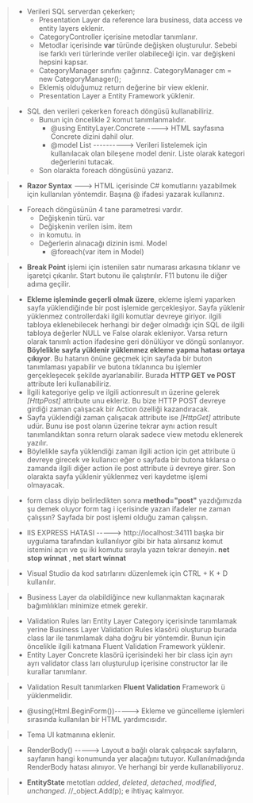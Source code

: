 > * Verileri SQL serverdan çekerken;
>   * Presentation Layer da reference lara business, data access ve entity layers eklenir.
>   * CategoryController içerisine metodlar tanımlanır.
>   * Metodlar içerisinde **var** türünde değişken oluşturulur. Sebebi ise farklı veri türlerinde veriler olabileceği için. var değişkeni hepsini kapsar.
>   * CategoryManager sınıfını çağırırız. CategoryManager cm = new CategoryManager();
>   * Eklemiş olduğumuz return değerine bir view eklenir.
>   * Presentation Layer a Entity Framework yüklenir.
	
	
> * SQL den verileri çekerken foreach döngüsü kullanabiliriz.
>	  * Bunun için öncelikle 2 komut tanımlanmalıdır.
>		  * @using EntityLayer.Concrete ----> HTML sayfasına Concrete dizini dahil olur.
>		  * @model List<Category> ----------> Verileri listelemek için kullanılacak olan bileşene model denir. Liste olarak kategori değerlerini tutacak.
> 	* Son olarakta foreach döngüsünü yazarız.
	
> * **Razor Syntax** ---> HTML içerisinde C# komutlarını yazabilmek için kullanılan yöntemdir. Başına @ ifadesi yazarak kullanırız.

> * Foreach döngüsünün 4 tane parametresi vardır.
> 	* Değişkenin türü. var
>	* Değişkenin verilen isim. item
> 	* in komutu. in
>	* Değerlerin alınacağı dizinin ismi. Model
>		* @foreach(var item in Model) 

> * **Break Point** işlemi için istenilen satır numarası arkasına tıklanır ve işaretçi çıkarılır. Start butonu ile çalıştırılır. F11 butonu ile diğer adıma geçilir.
	
> * **Ekleme işleminde geçerli olmak üzere**, ekleme işlemi yaparken sayfa yüklendiğinde bir post işlemide gerçekleşiyor. Sayfa yüklenir yüklenmez controllerdaki ilgili komutlar devreye giriyor. ilgili tabloya eklenebilecek herhangi bir değer olmadığı için SQL de ilgili tabloya değerler NULL ve False olarak ekleniyor. Varsa return olarak tanımlı action ifadesine geri dönülüyor ve döngü sonlanıyor. **Böylelikle sayfa yüklenir yüklenmez ekleme yapma hatası ortaya çıkıyor**. Bu hatanın önüne geçmek için sayfada bir buton tanımlaması yapabilir ve butona tıklanınca bu işlemler gerçekleşecek şekilde ayarlanabilir. Burada **HTTP GET ve POST** attribute leri kullanabiliriz.
> * İlgili kategoriye gelip ve ilgili actionresult ın üzerine gelerek *[HttpPost]* attribute unu ekleriz. Bu bize HTTP POST devreye girdiği zaman çalışacak bir Action özelliği kazandıracak. 
> * Sayfa yüklendiği zaman çalışacak attribute ise *[HttpGet]* attribute udür. Bunu ise post olanın üzerine tekrar aynı action result tanımlandıktan sonra return olarak sadece view metodu eklenerek yazılır. 
> * Böylelikle sayfa yüklendiği zaman ilgili action için get attribute ü devreye girecek ve kullanıcı eğer o sayfada bir butona tıklarsa o zamanda ilgili diğer action ile post attribute ü devreye girer. Son olarakta sayfa yüklenir yüklenmez veri kaydetme işlemi olmayacak. 

> * form class diyip belirledikten sonra **method="post"** yazdığımızda şu demek oluyor form tag i içerisinde yazan ifadeler ne zaman çalışsın? Sayfada bir post işlemi olduğu zaman çalışsın.
	
> * IIS EXPRESS HATASI -----> http://localhost:34111 başka bir uygulama tarafından kullanılıyor gibi bir hata alırsanız komut istemini açın ve şu iki komutu sırayla yazın tekrar deneyin. **net stop winnat** , **net start winnat**
	
> * Visual Studio da kod satırlarını düzenlemek için CTRL + K + D kullanılır.

> * Business Layer da olabildiğince new kullanmaktan kaçınarak bağımlılıkları minimize etmek gerekir.
	
> * Validation Rules ları Entity Layer Category içerisinde tanımlamak yerine Business Layer Validation Rules klasörü oluşturup burada class lar ile tanımlamak daha doğru bir yöntemdir. Bunun için öncelikle ilgili katmana Fluent Validation Framework yüklenir.
> * Entity Layer Concrete klasörü içerisindeki her bir class için ayrı ayrı validator class ları oluşturulup içerisine constructor lar ile kurallar tanımlanır.

> * Validation Result tanımlarken **Fluent Validation** Framework ü yüklenmelidir.
	
> * @using(Html.BeginForm())-----> Ekleme ve güncelleme işlemleri sırasında kullanılan bir HTML yardımcısıdır.
	
> * Tema UI katmanına eklenir.
	
> * RenderBody() -----> Layout a bağlı olarak çalışacak sayfaların, sayfanın hangi konumunda yer alacağını tutuyor. Kullanılmadığında RenderBody hatası alınıyor. Ve herhangi bir yerde kullanabiliyoruz.
	
> * **EntityState** metotları *added*, *deleted*, *detached*, *modified*, *unchanged*. //_object.Add(p); e ihtiyaç kalmıyor.













  

	

	


	




 




